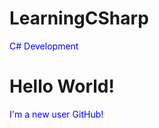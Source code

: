 # LearningCSharp
C# Development
<h1>
  Hello World!
</h1>
<p>
  I'm a new user GitHub!
</p>

<style>
  p {
    color: blue;
  }
</style>
